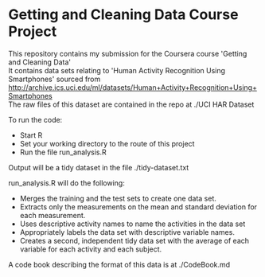 Getting and Cleaning Data Course Project
========================================================

This repository contains my submission for the Coursera course 'Getting and Cleaning Data'  
It contains data sets relating to 'Human Activity Recognition Using Smartphones' sourced from 
http://archive.ics.uci.edu/ml/datasets/Human+Activity+Recognition+Using+Smartphones  
The raw files of this dataset are contained in the repo at ./UCI HAR Dataset

To run the code:

* Start R
* Set your working directory to the route of this project
* Run the file run_analysis.R

Output will be a tidy dataset in the file ./tidy-dataset.txt  

run_analysis.R will do the following:

* Merges the training and the test sets to create one data set.
* Extracts only the measurements on the mean and standard deviation for each measurement. 
* Uses descriptive activity names to name the activities in the data set
* Appropriately labels the data set with descriptive variable names. 
* Creates a second, independent tidy data set with the average of each variable for each activity and each subject. 

A code book describing the format of this data is at ./CodeBook.md


